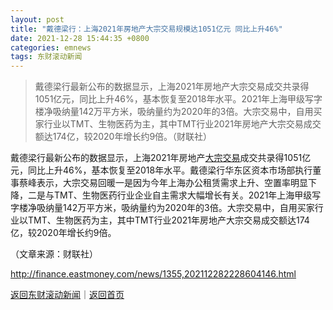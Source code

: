 ```yaml
---
layout: post
title: "戴德梁行：上海2021年房地产大宗交易规模达1051亿元 同比上升46%"
date: 2021-12-28 15:44:35 +0800
categories: emnews
tags: 东财滚动新闻
---
```

> 戴德梁行最新公布的数据显示，上海2021年房地产大宗交易成交共录得1051亿元，同比上升46%，基本恢复至2018年水平。2021年上海甲级写字楼净吸纳量142万平方米，吸纳量约为2020年的3倍。大宗交易中，自用买家行业以TMT、生物医药为主，其中TMT行业2021年房地产大宗交易成交额达174亿，较2020年增长约9倍。（财联社）

<p>戴德梁行最新公布的数据显示，上海2021年房地产<span id="Info.326"><a href="http://data.eastmoney.com/dzjy/default.html" class="infokey">大宗交易</a></span>成交共录得1051亿元，同比上升46%，基本恢复至2018年水平。戴德梁行华东区资本市场部执行董事蔡峰表示，大宗交易回暖一是因为今年上海办公租赁需求上升、空置率明显下降，二是与TMT、生物医药行业企业自主需求大幅增长有关。2021年上海甲级写字楼净吸纳量142万平方米，吸纳量约为2020年的3倍。大宗交易中，自用买家行业以TMT、生物医药为主，其中TMT行业2021年房地产大宗交易成交额达174亿，较2020年增长约9倍。</p><p class="em_media">（文章来源：财联社）</p>

<http://finance.eastmoney.com/news/1355,202112282228604146.html>

[返回东财滚动新闻](//finews.withounder.com/emnews/)｜[返回首页](//finews.withounder.com/)